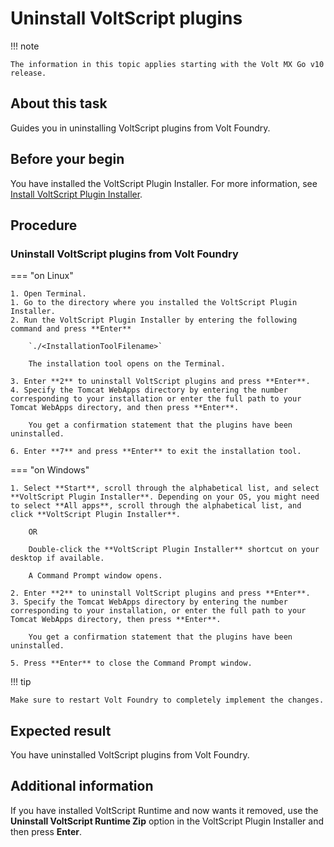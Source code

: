 # Uninstall VoltScript plugins

!!! note

    The information in this topic applies starting with the Volt MX Go v10 release.

## About this task

Guides you in uninstalling VoltScript plugins from Volt Foundry.

## Before your begin

You have installed the VoltScript Plugin Installer. For more information, see [Install VoltScript Plugin Installer](../install/voltscript.md#install-voltscript-plugin-installer).

## Procedure

### Uninstall VoltScript plugins from Volt Foundry

=== "on Linux"

    1. Open Terminal.
    1. Go to the directory where you installed the VoltScript Plugin Installer.
    2. Run the VoltScript Plugin Installer by entering the following command and press **Enter**

        `./<InstallationToolFilename>`

        The installation tool opens on the Terminal.

    3. Enter **2** to uninstall VoltScript plugins and press **Enter**.
    4. Specify the Tomcat WebApps directory by entering the number corresponding to your installation or enter the full path to your Tomcat WebApps directory, and then press **Enter**.

        You get a confirmation statement that the plugins have been uninstalled.

    6. Enter **7** and press **Enter** to exit the installation tool. 

=== "on Windows"

    1. Select **Start**, scroll through the alphabetical list, and select **VoltScript Plugin Installer**. Depending on your OS, you might need to select **All apps**, scroll through the alphabetical list, and click **VoltScript Plugin Installer**.

        OR

        Double-click the **VoltScript Plugin Installer** shortcut on your desktop if available. 

        A Command Prompt window opens.

    2. Enter **2** to uninstall VoltScript plugins and press **Enter**.
    3. Specify the Tomcat WebApps directory by entering the number corresponding to your installation, or enter the full path to your Tomcat WebApps directory, then press **Enter**. 

        You get a confirmation statement that the plugins have been uninstalled. 

    5. Press **Enter** to close the Command Prompt window.

!!! tip

    Make sure to restart Volt Foundry to completely implement the changes.

## Expected result

You have uninstalled VoltScript plugins from Volt Foundry.

## Additional information

If you have installed VoltScript Runtime and now wants it removed, use the **Uninstall VoltScript Runtime Zip** option in the VoltScript Plugin Installer and then press **Enter**.

